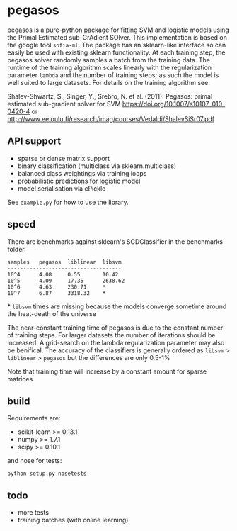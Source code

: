 pegasos
=======
pegasos is a pure-python package for fitting SVM and logistic models using the Primal Estimated sub-GrAdient SOlver. This implementation is based on the google tool `sofia-ml`. The package has an sklearn-like interface so can easily be used with existing sklearn functionality. At each training step, the pegasos solver randomly samples a batch from the training data. The runtime of the training algorithm scales linearly with the regularization parameter `lambda` and the number of training steps; as such the model is well suited to large datasets. For details on the training algorithm see: 

Shalev-Shwartz, S., Singer, Y., Srebro, N. et al. (2011): Pegasos: primal estimated sub-gradient solver for SVM  https://doi.org/10.1007/s10107-010-0420-4
or
http://www.ee.oulu.fi/research/imag/courses/Vedaldi/ShalevSiSr07.pdf

API support
-----------
* sparse or dense matrix support
* binary classification (multiclass via sklearn.multiclass)
* balanced class weightings via training loops
* probabilistic predictions for logistic model
* model serialisation via cPickle

See `example.py` for how to use the library. 

speed
-----
There are benchmarks against sklearn's SGDClassifier in the benchmarks folder.

```
samples   pegasos  liblinear  libsvm
------------------------------------
10^4      4.08     0.55       10.42
10^5      4.09     17.35      2638.62
10^6      4.63     230.71     *
10^7      6.87     3318.32    *
```

\* `libsvm` times are missing because the models converge sometime around the heat-death of the universe

The near-constant training time of pegasos is due to the constant number of training steps. For larger datasets the number of iterations should be increased. A grid-search on the lambda regularization parameter may also be benifical. The accuracy of the classifiers is generally ordered as `libsvm` > `liblinear` > `pegasos` but the differences are only 0.5-1%

Note that training time will increase by a constant amount for sparse matrices

build
------
Requirements are:

* scikit-learn >= 0.13.1
* numpy >= 1.7.1
* scipy >= 0.10.1

and nose for tests:

```
python setup.py nosetests
```

todo
----
* more tests
* training batches (with online learning)

